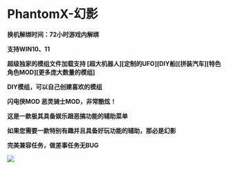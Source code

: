 # PhantomX-幻影

**换机解绑时间：72小时游戏内解绑**

**支持WIN10、11**

**超级独家的模组文件加载支持 [超大机器人][定制的UFO][DIY船][拼装汽车][特色角色MOD][更多庞大数量的模组]**

**DIY模组，可以自己创建喜欢的模组**

**闪电侠MOD 恶灵骑士MOD，非常酷炫！**

**这是一款极其具备娱乐跟恶搞功能的辅助菜单**

**如果您需要一款特别有趣并且具备好玩功能的辅助，那必是幻影**

**完美兼容任务，做差事任务无BUG**

![](../../.gitbook/assets/幻影.jpg)

